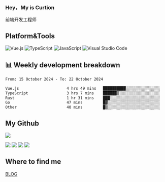 ### Hey，My is Curtion
前端开发工程师
## Platform&Tools

![Vue.js](https://img.shields.io/badge/-Vue.js-4FC08D?style=flat-square&logo=Vue.js&logoColor=white)
![TypeScript](https://img.shields.io/badge/-TypeScript-007ACC?style=flat-square&logo=typescript&logoColor=white)
![JavaScript](https://img.shields.io/badge/-JavaScript-F7DF1E?style=flat-square&logo=javascript&logoColor=black)
![Visual Studio Code](https://img.shields.io/badge/-VSCode-007ACC?style=flat-square&logo=Visual-Studio-Code&logoColor=white)

## 📊 Weekly development breakdown

<!--START_SECTION:waka-->

```txt
From: 15 October 2024 - To: 22 October 2024

Vue.js                     4 hrs 49 mins   ██████████░░░░░░░░░░░░░░░   39.74 %
TypeScript                 3 hrs 7 mins    ██████▒░░░░░░░░░░░░░░░░░░   25.74 %
Rust                       1 hr 31 mins    ███░░░░░░░░░░░░░░░░░░░░░░   12.47 %
Go                         47 mins         █▓░░░░░░░░░░░░░░░░░░░░░░░   06.46 %
Other                      40 mins         █▒░░░░░░░░░░░░░░░░░░░░░░░   05.49 %
```

<!--END_SECTION:waka-->

## My Github

![](http://github-profile-summary-cards.vercel.app/api/cards/profile-details?username=curtion&theme=nord_bright)

![](http://github-profile-summary-cards.vercel.app/api/cards/stats?username=curtion&theme=nord_bright)
![](http://github-profile-summary-cards.vercel.app/api/cards/productive-time?username=curtion&theme=nord_bright&utcOffset=8)
![](http://github-profile-summary-cards.vercel.app/api/cards/repos-per-language?username=curtion&theme=nord_bright)
![](http://github-profile-summary-cards.vercel.app/api/cards/most-commit-language?username=curtion&theme=nord_bright)

## Where to find me

[BLOG](https://blog.3gxk.net)
